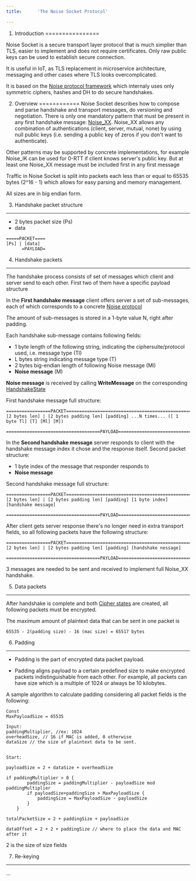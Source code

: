 ```yaml
---
title:      'The Noise Socket Protocol'

---
```



1. Introduction
================

Noise Socket is a secure transport layer protocol that is much simplier than TLS,
easier to implement and does not require certificates. Only raw public keys can
be used to establish secure connection.

It is useful in IoT, as TLS replacement in microservice architecture, messaging
and other cases where TLS looks overcomplicated.


It is based on the [Noise protocol framework](http://noiseprotocol.org) which
internaly uses only symmetric ciphers, hashes and DH to do secure handshakes.

2. Overview 
============ 
Noise Socket describes how to compose and parse handshake and transport messages, do versioning and negotiation.
There is only one mandatory pattern that must be present in any first handshake message: [Noise_XX](http://noiseprotocol.org/noise.html#interactive-patterns).
Noise_XX allows any combination of authentications (client, server, mutual, none) by using null
public keys (i.e. sending a public key of zeros if you don't want to authenticate).

Other patterns may be supported by concrete implementations, for example Noise_IK can be used for 0-RTT if client knows server's public key. But at least one Noise_XX message must be included first in any first message

Traffic in Noise Socket is split into packets each less than or equal to 65535 bytes (2^16 - 1) which allows for easy parsing and memory management.

All sizes are in big endian form.

3. Handshake packet structure
---------------------------

- 2 bytes packet size (Ps)
- data

```
=====PACKET====
[Ps] | [data] 
      =PAYLOAD=
```

4. Handshake packets
---------------------------

The handshake process consists of set of messages which client and server send to each other. First two of them have a specific payload structure

In the **First handshake message** client offers server a set of sub-messages, each of which corresponds to a concrete [Noise protocol](http://noiseprotocol.org/noise.html#protocol-names)

The amount of sub-messages is stored in a 1-byte value N, right after padding.

Each handshake sub-message contains following fields:
   - 1 byte length of the following string, indicating the ciphersuite/protocol used, i.e. message type (Tl)
   - L bytes string indicating message type (T)
   - 2 bytes big-endian length of following Noise message (Ml)
   - **Noise message** (M)

**Noise message** is received by calling **WriteMessage** on the corresponding [HandshakeState](http://noiseprotocol.org/noise.html#the-handshakestate-object)

First handshake message full structure:
```
=================PACKET=============================================================================
[2 bytes len] | [2 bytes padding len] [padding] ...N times... ([ 1 byte Tl] [T] [Ml] [M])
                ====================================PAYLOAD=========================================
```

 
In the **Second handshake message** server responds to client with the handshake message index it chose and the response itself.
Second packet structure:
 - 1 byte index of the message that responder responds to
 - **Noise message**
 
 
Second handshake message full structure:
 ```
=================PACKET=============================================================================
[2 bytes len] | [2 bytes padding len] [padding] [1 byte index] [handshake message]
                ====================================PAYLOAD=========================================
```

After client gets server response there's no longer need in extra transport fields, so all following packets have the following structure:

 ```
=================PACKET=============================================================================
[2 bytes len] | [2 bytes padding len] [padding] [handshake nessage]
                ====================================PAYLOAD=========================================
```
 
 
3 messages are needed to be sent and received to implement full Noise_XX handshake.

5. Data packets
---------------------

After handshake is complete and both [Cipher states](http://noiseprotocol.org/noise.html#the-cipherstate-object) are created, all following packets must be encrypted.

The maximum amount of plaintext data that can be sent in one packet is

```
65535 - 2(padding size) - 16 (mac size) = 65517 bytes
```

6. Padding
---------------------------

- Padding is the part of encrypted  data packet payload.

 - Padding aligns payload to a certain predefined size to make encrypted packets indistinguishable from each other. For example, all packets can have size which is a multiple of 1024 or always be 10 kilobytes.

A sample algorithm to calculate padding considering all packet fields is the following:
```
Const
MaxPayloadSize = 65535

Input: 
paddingMultiplier, //ex: 1024
overheadSize, // 16 if MAC is added, 0 otherwise
dataSize // the size of plaintext data to be sent.


Start:

payloadSize = 2 + dataSize + overheadSize 

if paddingMultiplier > 0 {
		paddingSize = paddingMultiplier - payloadSize mod paddingMultiplier
		if payloadSize+paddingSize > MaxPayloadSize {
			paddingSize = MaxPayloadSize - payloadSize
		}
	}

totalPacketSize = 2 + paddingSize + payloadSize

dataOffset = 2 + 2 + paddingSize // where to place the data and MAC after it

```

2 is the size of size fields

7. Re-keying
-------------------

...
